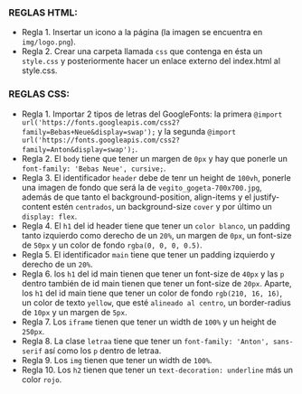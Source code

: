 ### REGLAS HTML:
* Regla 1. Insertar un icono a la página (la imagen se encuentra en `img/logo.png`).
* Regla 2. Crear una carpeta llamada `css` que contenga en ésta un `style.css` y posteriormente hacer un enlace externo del index.html al style.css.
### REGLAS CSS:
* Regla 1. Importar 2 tipos de letras del GoogleFonts: la primera `@import url('https://fonts.googleapis.com/css2?family=Bebas+Neue&display=swap');` y la segunda `@import url('https://fonts.googleapis.com/css2?family=Anton&display=swap');`.
* Regla 2. El `body` tiene que tener un margen de `0px` y hay que ponerle un `font-family: 'Bebas Neue', cursive;`.
* Regla 3. El identificador `header` debe de tenr un height de `100vh`, ponerle una imagen de fondo que será la de `vegito_gogeta-700x700.jpg`, además de que tanto el background-position, align-items y el justify-content estén `centrados`, un background-size `cover` y por último un `display: flex`.
* Regla 4. El `h1` del id header tiene que tener un `color blanco`, un padding tanto izquierdo como derecho de un `20%`, un margen de `0px`, un font-size de `50px` y un color de fondo `rgba(0, 0, 0, 0.5)`.
* Regla 5. El identificador `main` tiene que tener un padding izquierdo y derecho de un `20%`.
* Regla 6. los `h1` del id main tienen que tener un font-size de `40px` y las `p` dentro también de id main tienen que tener un font-size de `20px`. Aparte, los `h1` del id main tiene que tener un color de fondo `rgb(210, 16, 16)`, un color de texto `yellow`, que esté `alineado al centro`, un border-radius de `10px` y un margen de `5px`.   
* Regla 7. Los `iframe` tienen que tener un width de `100%` y un height de `250px`. 
* Regla 8. La clase `letraa` tiene que tener un `font-family: 'Anton', sans-serif` así como los `p` dentro de letraa.
* Regla 9. Los `img` tienen que tener un width de `100%`.
* Regla 10. Los `h2` tienen que tener un `text-decoration: underline` más un color `rojo`. 
